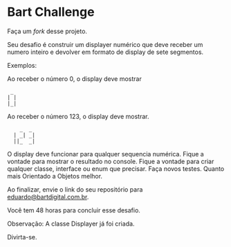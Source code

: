 # Bart Challenge

Faça um _fork_ desse projeto.

Seu desafio é construir um displayer numérico que deve receber um numero inteiro e devolver em formato de display de sete segmentos.

Exemplos:

Ao receber o número 0, o display deve mostrar 

```
 _
| |
|_|

```

Ao receber o número 123, o display deve mostrar.
   
```   
    _  _
  | _| _|
  ||_  _|

```


O display deve funcionar para qualquer sequencia numérica.
Fique a vontade para mostrar o resultado no console.
Fique a vontade para criar qualquer classe, interface ou enum que precisar.
Faça novos testes.
Quanto mais Orientado a Objetos melhor.

Ao finalizar, envie o link do seu repositório para eduardo@bartdigital.com.br.

Você tem 48 horas para concluir esse desafio.

Observação: A classe Displayer já foi criada.

Divirta-se.
 
